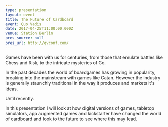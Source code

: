 ```yaml
---
type: presentation
layout: event
title: The Future of Cardboard
event: Quo Vadis
date: 2017-04-25T11:00:00.000Z
venue: Station Berlin
pres_source: null
pres_url: http://qvconf.com/
---
```


Games have been with us for centuries, from those that emulate battles like Chess and Risk, to the intricate mysteries of Go.

In the past decades the world of boardgames has growing in popularity, breaking into the mainstream with games like Catan. However the industry is generally staunchly traditional in the way it produces and markets it's ideas.

Until recently.

In this presentation I will look at how digital versions of games, tabletop simulators, app augmented games and kickstarter have changed the world of cardboard and look to the future to see where this may lead.
